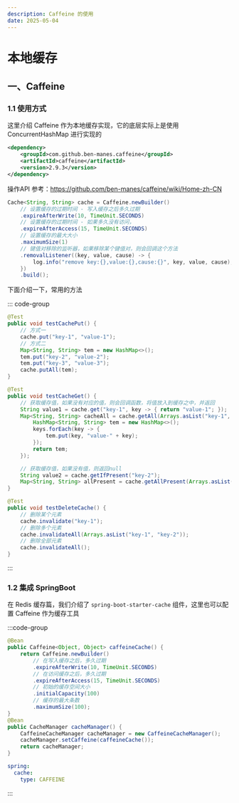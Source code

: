 ```yaml
---
description: Caffeine 的使用
date: 2025-05-04
---
```


# 本地缓存

## 一、Caffeine

### 1.1 使用方式

这里介绍 Caffeine 作为本地缓存实现，它的底层实际上是使用 ConcurrentHashMap 进行实现的

```xml
<dependency>
    <groupId>com.github.ben-manes.caffeine</groupId>
    <artifactId>caffeine</artifactId>
    <version>2.9.3</version>
</dependency>

```

操作API 参考：https://github.com/ben-manes/caffeine/wiki/Home-zh-CN

```java
Cache<String, String> cache = Caffeine.newBuilder()
    // 设置缓存的过期时间 - 写入缓存之后多久过期
    .expireAfterWrite(10, TimeUnit.SECONDS)
    // 设置缓存的过期时间 - 如果多久没有访问，
    .expireAfterAccess(15, TimeUnit.SECONDS)
    // 设置缓存的最大大小
    .maximumSize(1)
    // 键值对移除的监听器，如果移除某个键值对，则会回调这个方法
    .removalListener((key, value, cause) -> {
        log.info("remove key:{},value:{},cause:{}", key, value, cause);
    })
    .build();
```

下面介绍一下，常用的方法

::: code-group

```java [添加元素]
@Test
public void testCachePut() {
    // 方式一
    cache.put("key-1", "value-1");
    // 方式二
    Map<String, String> tem = new HashMap<>();
    tem.put("key-2", "value-2");
    tem.put("key-3", "value-3");
    cache.putAll(tem);
}
```

```java [获取元素]
@Test
public void testCacheGet() {
    // 获取缓存值，如果没有对应的值，则会回调函数，将值放入到缓存之中，并返回
    String value1 = cache.get("key-1", key -> { return "value-1"; });
    Map<String, String> cacheAll = cache.getAll(Arrays.asList("key-1", "key-2"), keys -> {
        HashMap<String, String> tem = new HashMap<>();
        keys.forEach(key -> {
            tem.put(key, "value-" + key);
        });
        return tem;
    });

    // 获取缓存值，如果没有值，则返回null
    String value2 = cache.getIfPresent("key-2");
    Map<String, String> allPresent = cache.getAllPresent(Arrays.asList("key-1", "key-2"));
}
```

``` java [删除元素]
@Test
public void testDeleteCache() {
    // 删除某个元素
    cache.invalidate("key-1");
    // 删除多个元素
    cache.invalidateAll(Arrays.asList("key-1", "key-2"));
    // 删除全部元素
    cache.invalidateAll();
}
```

:::

### 1.2 集成 SpringBoot

在 Redis 缓存篇，我们介绍了 `spring-boot-starter-cache` 组件，这里也可以配置 Caffeine 作为缓存工具

:::code-group

```java [配置类]
@Bean
public Caffeine<Object, Object> caffeineCache() {
    return Caffeine.newBuilder()
        // 在写入缓存之后，多久过期
        .expireAfterWrite(10, TimeUnit.SECONDS)
        // 在访问缓存之后，多久过期
        .expireAfterAccess(15, TimeUnit.SECONDS)
        // 初始的缓存空间大小
        .initialCapacity(100)
        // 缓存的最大条数
        .maximumSize(100);
}
@Bean
public CacheManager cacheManager() {
    CaffeineCacheManager cacheManager = new CaffeineCacheManager();
    cacheManager.setCaffeine(caffeineCache());
    return cacheManager;
}
```

```yml [配置文件]
spring:
  cache:
    type: CAFFEINE
```

:::

